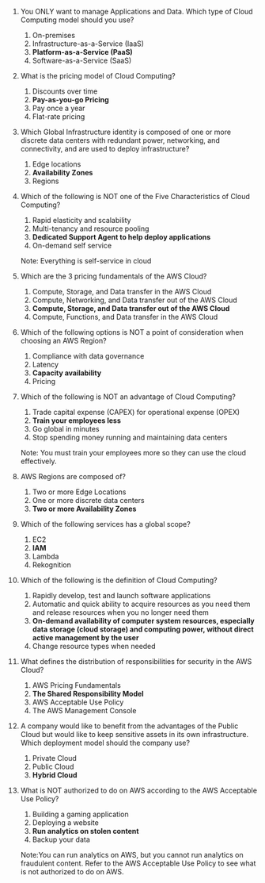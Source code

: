1. You ONLY want to manage Applications and Data. Which type of Cloud Computing model should you use?
      1. On-premises
      2. Infrastructure-as-a-Service (IaaS)
      3. **Platform-as-a-Service (PaaS)**
      4. Software-as-a-Service (SaaS)

2. What is the pricing model of Cloud Computing?
   1. Discounts over time
   2. **Pay-as-you-go Pricing**
   3. Pay once a year
   4. Flat-rate pricing

3. Which Global Infrastructure identity is composed of one or more discrete data centers with redundant power, networking, and connectivity, and are used to deploy infrastructure?
   1. Edge locations
   2. **Availability Zones**
   3. Regions

4. Which of the following is NOT one of the Five Characteristics of Cloud Computing?
   1. Rapid elasticity and scalability
   2. Multi-tenancy and resource pooling
   3. **Dedicated Support Agent to help deploy applications**
   4. On-demand self service

    Note: Everything is self-service in cloud

5. Which are the 3 pricing fundamentals of the AWS Cloud?
   1. Compute, Storage, and Data transfer in the AWS Cloud
   2. Compute, Networking, and Data transfer out of the AWS Cloud
   3. **Compute, Storage, and Data transfer out of the AWS Cloud**
   4. Compute, Functions, and Data transfer in the AWS Cloud

6. Which of the following options is NOT a point of consideration when choosing an AWS Region?
   1. Compliance with data governance
   2. Latency
   3. **Capacity availability**
   4. Pricing

7. Which of the following is NOT an advantage of Cloud Computing?
   1. Trade capital expense (CAPEX) for operational expense (OPEX)
   2. **Train your employees less**
   3. Go global in minutes
   4. Stop spending money running and maintaining data centers

    Note: You must train your employees more so they can use the cloud effectively.

8. AWS Regions are composed of?
   1. Two or more Edge Locations
   2. One or more discrete data centers
   3. **Two or more Availability Zones**

9. Which of the following services has a global scope?
   1. EC2
   2. **IAM**
   3. Lambda
   4. Rekognition

10. Which of the following is the definition of Cloud Computing?
    1. Rapidly develop, test and launch software applications
    2. Automatic and quick ability to acquire resources as you need them and release resources when you no longer need them
    3. **On-demand availability of computer system resources, especially data storage (cloud storage) and computing power, without direct active management by the user**
    4. Change resource types when needed

11. What defines the distribution of responsibilities for security in the AWS Cloud?
    1. AWS Pricing Fundamentals
    2. **The Shared Responsibility Model**
    3. AWS Acceptable Use Policy
    4. The AWS Management Console

12. A company would like to benefit from the advantages of the Public Cloud but would like to keep sensitive assets in its own infrastructure. Which deployment model should the company use?
    1. Private Cloud
    2. Public Cloud
    3. **Hybrid Cloud**

13. What is NOT authorized to do on AWS according to the AWS Acceptable Use Policy?
    1. Building a gaming application
    2. Deploying a website
    3. **Run analytics on stolen content**
    4. Backup your data

    Note:You can run analytics on AWS, but you cannot run analytics on fraudulent content. Refer to the AWS Acceptable Use Policy to see what is not authorized to do on AWS.